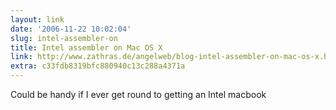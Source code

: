 ```yaml
---
layout: link
date: '2006-11-22 10:02:04'
slug: intel-assembler-on
title: Intel assembler on Mac OS X
link: http://www.zathras.de/angelweb/blog-intel-assembler-on-mac-os-x.htm
extra: c33fdb8319bfc880940c13c288a4371a
---
```


Could be handy if I ever get round to getting an Intel macbook